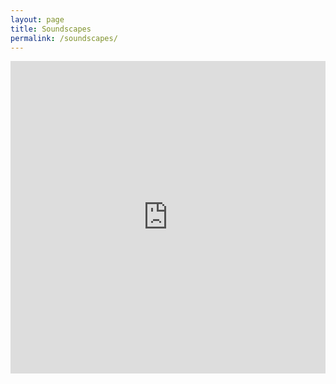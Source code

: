 ```yaml
---
layout: page
title: Soundscapes
permalink: /soundscapes/
---
```


<iframe src="https://storymaps.arcgis.com/stories/4f3ae5562f014ecd92bc96297010150e" width="100%" height="500px" frameborder="0" allowfullscreen allow="geolocation"></iframe>